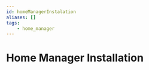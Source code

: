 ```yaml
---
id: homeManagerInstalation
aliases: []
tags:
    - home_manager
---
```


# Home Manager Installation
